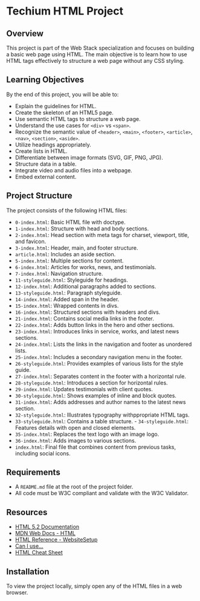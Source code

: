 # Techium HTML Project

## Overview

This project is part of the Web Stack specialization and focuses on building a basic web page using HTML. The main objective is to learn how to use HTML tags effectively to structure a web page without any CSS styling.

## Learning Objectives

By the end of this project, you will be able to:
- Explain the guidelines for HTML.
- Create the skeleton of an HTML5 page.
- Use semantic HTML tags to structure a web page.
- Understand the use cases for `<div>` vs `<span>`.
- Recognize the semantic value of `<header>`, `<main>`, `<footer>`, `<article>`, `<nav>`, `<section>`, `<aside>`.
- Utilize headings appropriately.
- Create lists in HTML.
- Differentiate between image formats (SVG, GIF, PNG, JPG).
- Structure data in a table.
- Integrate video and audio files into a webpage.
- Embed external content.

## Project Structure

The project consists of the following HTML files:

- `0-index.html`: Basic HTML file with doctype.
- `1-index.html`: Structure with head and body sections.
- `2-index.html`: Head section with meta tags for charset, viewport, title, and favicon.
- `3-index.html`: Header, main, and footer structure.
- `article.html`: Includes an aside section.
- `5-index.html`: Multiple sections for content.
- `6-index.html`: Articles for works, news, and testimonials.
- `7-index.html`: Navigation structure.
- `11-styleguide.html`: Styleguide for headings.
- `12-index.html`: Additional paragraphs added to sections.
- `13-styleguide.html`: Paragraph styleguide.
- `14-index.html`: Added span in the header.
- `15-index.html`: Wrapped contents in divs.
- `16-index.html`: Structured sections with headers and divs.
- `21-index.html`: Contains social media links in the footer.
- `22-index.html`: Adds button links in the hero and other sections.
- `23-index.html`: Introduces links in service, works, and latest news sections.
- `24-index.html`: Lists the links in the navigation and footer as unordered lists.
- `25-index.html`: Includes a secondary navigation menu in the footer.
- `26-styleguide.html`: Provides examples of various lists for the style guide.
- `27-index.html`: Separates content in the footer with a horizontal rule.
- `28-styleguide.html`: Introduces a section for horizontal rules.
- `29-index.html`: Updates testimonials with client quotes.
- `30-styleguide.html`: Shows examples of inline and block quotes.
- `31-index.html`: Adds addresses and author names to  the latest news section.
- `32-styleguide.html`: Illustrates typography withppropriate HTML tags.
- `33-styleguide.html`: Contains a table structure. - `34-styleguide.html`: Features details with open and closed elements.
- `35-index.html`: Replaces the text logo with an image logo.
- `36-index.html`: Adds images to various sections.
- `index.html`: Final file that combines content from previous tasks, including social icons.

## Requirements

- A `README.md` file at the root of the project folder.
- All code must be W3C compliant and validate with the W3C Validator.

## Resources

- [HTML 5.2 Documentation](https://www.w3.org/TR/html52/)
- [MDN Web Docs - HTML](https://developer.mozilla.org/en-US/docs/Web/HTML)
- [HTML Reference - WebsiteSetup](https://websitesetup.org/html-reference/)
- [Can I use...](https://caniuse.com/)
- [HTML Cheat Sheet](https://websitesetup.org/html-cheat-sheet/)

## Installation

To view the project locally, simply open any of the HTML files in a web browser.



